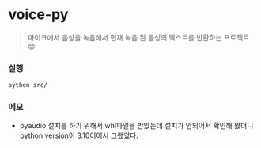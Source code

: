 # voice-py
> 마이크에서 음성을 녹음해서 현재 녹음 된 음성의 텍스트를 반환하는 프로젝트 😊

### 실행
```bash
python src/
```

### 메모
- pyaudio 설치를 하기 위해서 whl파일을 받았는데 설치가 안되어서 확인해 봤더니 python version이 3.10이어서 그랬었다.

